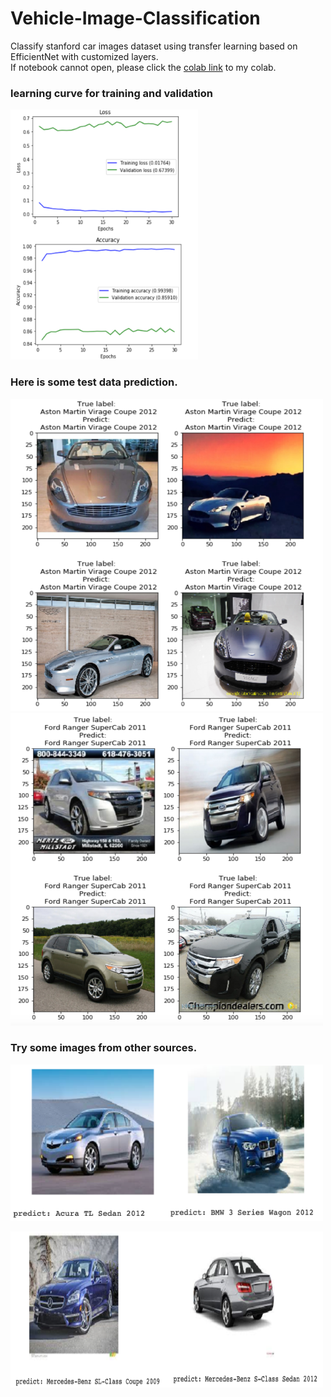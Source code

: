 # Vehicle-Image-Classification

Classify stanford car images dataset using transfer learning based on EfficientNet with customized layers.  
If notebook cannot open, please click the [colab link](https://colab.research.google.com/drive/1drX7nulpatVs_JzquYx2nwNzV00FnWvd) to my colab.

### learning curve for training and validation

<img src="https://github.com/XinkaiWang515/Vehicle-Image-Classification/blob/master/learning_curve.png" width="300" height="400">

### Here is some test data prediction. 
  
<img src="https://github.com/XinkaiWang515/Vehicle-Image-Classification/blob/master/Picture1.png" width="500" height="500">
  
<img src="https://github.com/XinkaiWang515/Vehicle-Image-Classification/blob/master/Picture2.png" width="500" height="500">
  
### Try some images from other sources.  
  
<img src="https://github.com/XinkaiWang515/Vehicle-Image-Classification/blob/master/predict1.png" width="250" height="250"><img src="https://github.com/XinkaiWang515/Vehicle-Image-Classification/blob/master/predict2.png" width="250" height="250">

<img src="https://github.com/XinkaiWang515/Vehicle-Image-Classification/blob/master/predict3.png" width="250" height="250"><img src="https://github.com/XinkaiWang515/Vehicle-Image-Classification/blob/master/predict4.png" width="250" height="250">
